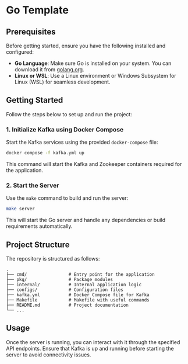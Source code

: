 # Go Template

## Prerequisites

Before getting started, ensure you have the following installed and configured:

- **Go Language**: Make sure Go is installed on your system. You can download it from [golang.org](https://golang.org/).
- **Linux or WSL**: Use a Linux environment or Windows Subsystem for Linux (WSL) for seamless development.

## Getting Started

Follow the steps below to set up and run the project:

### 1. Initialize Kafka using Docker Compose

Start the Kafka services using the provided `docker-compose` file:

```bash
docker compose -f kafka.yml up
```

This command will start the Kafka and Zookeeper containers required for the application.

### 2. Start the Server

Use the `make` command to build and run the server:

```bash
make server
```

This will start the Go server and handle any dependencies or build requirements automatically.

## Project Structure

The repository is structured as follows:

```
.
├── cmd/                # Entry point for the application
├── pkg/                # Package modules
├── internal/           # Internal application logic
├── configs/            # Configuration files
├── kafka.yml           # Docker Compose file for Kafka
├── Makefile            # Makefile with useful commands
├── README.md           # Project documentation
└── ...
```

## Usage

Once the server is running, you can interact with it through the specified API endpoints. Ensure that Kafka is up and running before starting the server to avoid connectivity issues.

